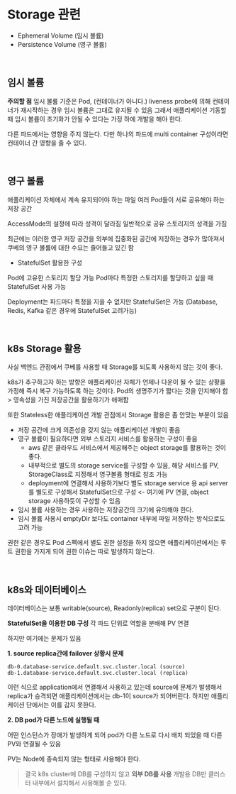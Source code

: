 # Storage 관련

- Ephemeral Volume (임시 볼륨)
- Persistence Volume (영구 볼륨)

<br>

## 임시 볼륨

**주의할 점**
임시 볼륨 기준은 Pod, (컨테이너가 아니다.)
liveness probe에 의해 컨테이너가 재시작하는 경우 임시 볼륨은 그대로 유지될 수 있음
그래서 애플리케이션 기동할 때 임시 볼륨이 초기화가 안될 수 있다는 가정 하에 개발을 해야 한다.

다른 파드에서는 영향을 주지 않는다. 다만 하나의 파드에 multi container 구성이라면 컨테이너 간 영향을 줄 수 있다.

<br>

## 영구 볼륨

애플리케이션 자체에서 계속 유지되어야 하는 파일
여러 Pod들이 서로 공유해야 하는 저장 공간

AccessMode의 설정에 따라 성격이 달라짐
일반적으로 공유 스토리지의 성격을 가짐

최근에는 이러한 영구 저장 공간을 외부에 집중화된 공간에 저장하는 경우가 많아져서
쿠베의 영구 볼륨에 대한 수요는 줄어들고 있긴 함

- StatefulSet 활용한 구성

Pod에 고유한 스토리지 할당 가능
Pod마다 특정한 스토리지를 할당하고 싶을 때 StatefulSet 사용 가능

Deployment는 파드마다 특정을 지을 수 없지만 StatefulSet은 가능
(Database, Redis, Kafka 같은 경우에 StatefulSet 고려가능)

<br>

## k8s Storage 활용

사실 백엔드 관점에서 쿠베를 사용할 때 Storage를 되도록 사용하지 않는 것이 좋다.

k8s가 추구하고자 하는 방향은 애플리케이션 자체가 언제나 다운이 될 수 있는 상황을 가정해 즉시 복구 가능하도록 하는 것이다.
Pod의 생명주기가 짧다는 것을 인지해야 함 > 영속성을 가진 저장공간을 활용하기가 애매함

또한 Stateless한 애플리케이션 개발 관점에서 Storage 활용은 좀 안맞는 부분이 있음

- 저장 공간에 크게 의존성을 갖지 않는 애플리케이션 개발이 좋음
- 영구 볼륨이 필요하다면 외부 스토리지 서비스를 활용하는 구성이 좋음
  - aws 같은 클라우드 서비스에서 제공해주는 object storage를 활용하는 것이 좋다.
  - 내부적으로 별도의 storage service를 구성할 수 있음, 해당 서비스를 PV, StorageClass로 지정해서 영구볼륨 형태로 참조 가능
  - deployment에 연결해서 사용하기보다 별도 storage service 용 api server를 별도로 구성해서 StatefulSet으로 구성 <- 여기에 PV 연결, object storage 사용하듯이 구성할 수 있음
- 임시 볼륨 사용하는 경우 사용하는 저장공간의 크기에 유의해야 한다.
- 임시 볼륨 사용시 emptyDir 보다도 container 내부에 파일 저장하는 방식으로도 고려 가능

권한 같은 경우도
Pod 스펙에서 별도 권한 설정을 하지 않으면 애플리케이션에서는 루트 권한을 가지게 되어 권한 이슈는 따로 발생하지 않는다.

<br>

## k8s와 데이터베이스

데이터베이스는 보통 writable(source), Readonly(replica) set으로 구분이 된다.

**StatefulSet을 이용한 DB 구성**
각 파드 단위로 역할을 분배해 PV 연결

하지만 여기에는 문제가 있음

**1. source replica간에 failover 상황시 문제**

```
db-0.database-service.default.svc.cluster.local (source)
db-1.database-service.default.svc.cluster.local (replica)
```
이런 식으로 application에서 연결해서 사용하고 있는데
source에 문제가 발생해서 replica가 승격되면 애플리케이션에서는 db-1이 source가 되어버린다. 하지만 애플리케이션 단에서는 이를 감지 못한다.

**2. DB pod가 다른 노드에 실행될 때**

어떤 인스턴스가 장애가 발생하게 되어 pod가 다른 노드로 다시 배치 되었을 때 다른 PV와 연결될 수 있음

PV는 Node에 종속되지 않는 형태로 사용해야 한다.

> 결국 k8s cluster에 DB를 구성하지 않고 **외부 DB를 사용**
> 개발용 DB만 클러스터 내부에서 설치해서 사용해볼 순 있다.